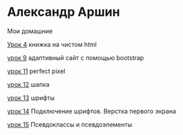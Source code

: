 # Александр Аршин
Мои домашние 

[Урок 4](https://github.com/Skraipy/Skraipy.github.io/tree/main/lesson_4 "книжка") книжка на чистом html 

[урок 9](https://github.com/Skraipy/Skraipy.github.io/tree/main/lesson_9/src) адаптивный сайт с помощью bootstrap

[урок 11](https://github.com/Skraipy/Skraipy.github.io/tree/main/lesson_13) perfect pixel

[урок 12](https://skraipy.github.io/lesson_14/src/index) шапка

[урок 13](https://skraipy.github.io/lesson_15/index.html) шрифты

[урок 14](https://skraipy.github.io/lesson_16/src/index.html) Подключение шрифтов. Верстка первого экрана

[урок 15]() Псевдоклассы и псевдоэлементы
